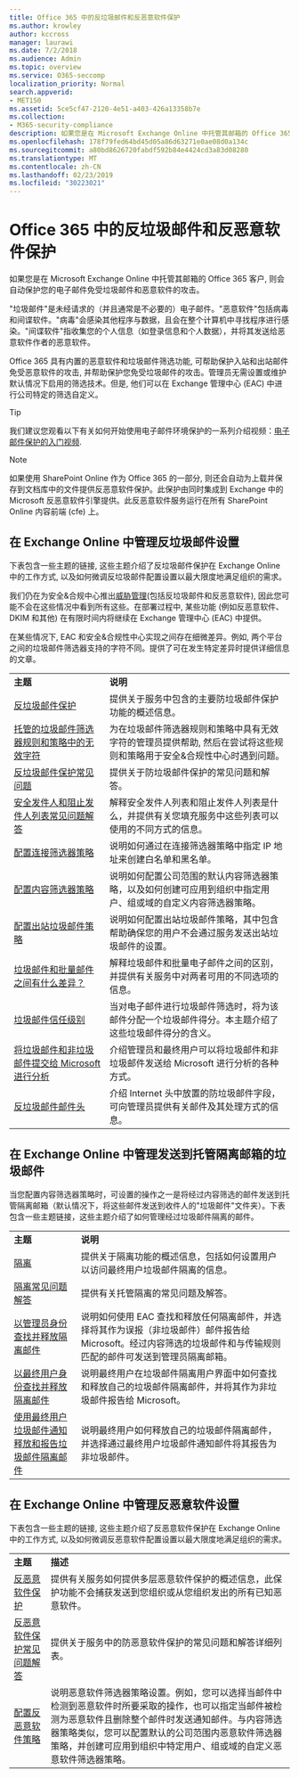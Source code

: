 ```yaml
---
title: Office 365 中的反垃圾邮件和反恶意软件保护
ms.author: krowley
author: kccross
manager: laurawi
ms.date: 7/2/2018
ms.audience: Admin
ms.topic: overview
ms.service: O365-seccomp
localization_priority: Normal
search.appverid:
- MET150
ms.assetid: 5ce5cf47-2120-4e51-a403-426a13358b7e
ms.collection:
- M365-security-compliance
description: 如果您是在 Microsoft Exchange Online 中托管其邮箱的 Office 365 客户, 则会自动保护您的电子邮件免受垃圾邮件和恶意软件的攻击。
ms.openlocfilehash: 178f79fed64bd45d05a86d63271e0ae08d0a134c
ms.sourcegitcommit: a80bd8626720fabdf592b84e4424cd3a83d08280
ms.translationtype: MT
ms.contentlocale: zh-CN
ms.lasthandoff: 02/23/2019
ms.locfileid: "30223021"
---
```

# <a name="anti-spam-and-anti-malware-protection-in-office-365"></a>Office 365 中的反垃圾邮件和反恶意软件保护

如果您是在 Microsoft Exchange Online 中托管其邮箱的 Office 365 客户, 则会自动保护您的电子邮件免受垃圾邮件和恶意软件的攻击。
  
"垃圾邮件"是未经请求的（并且通常是不必要的）电子邮件。"恶意软件"包括病毒和间谍软件。"病毒"会感染其他程序与数据，且会在整个计算机中寻找程序进行感染。"间谍软件"指收集您的个人信息（如登录信息和个人数据），并将其发送给恶意软件作者的恶意软件。 
  
Office 365 具有内置的恶意软件和垃圾邮件筛选功能, 可帮助保护入站和出站邮件免受恶意软件的攻击, 并帮助保护您免受垃圾邮件的攻击。管理员无需设置或维护默认情况下启用的筛选技术。但是, 他们可以在 Exchange 管理中心 (EAC) 中进行公司特定的筛选自定义。
  
> [!TIP]
> 我们建议您观看以下有关如何开始使用电子邮件环境保护的一系列介绍视频：[电子邮件保护的入门视频](https://go.microsoft.com/fwlink/?LinkId=404179). 
  
> [!NOTE]
> 如果使用 SharePoint Online 作为 Office 365 的一部分, 则还会自动为上载并保存到文档库中的文件提供反恶意软件保护。此保护由同时集成到 Exchange 中的 Microsoft 反恶意软件引擎提供。此反恶意软件服务运行在所有 SharePoint Online 内容前端 (cfe) 上。 
  
## <a name="manage-your-anti-spam-settings-in-exchange-online"></a>在 Exchange Online 中管理反垃圾邮件设置

下表包含一些主题的链接, 这些主题介绍了反垃圾邮件保护在 Exchange Online 中的工作方式, 以及如何微调反垃圾邮件配置设置以最大限度地满足组织的需求。

我们仍在为安全&amp;合规中心推出[威胁管理](threat-management.md)(包括反垃圾邮件和反恶意软件), 因此您可能不会在这些情况中看到所有这些。在部署过程中, 某些功能 (例如反恶意软件、DKIM 和其他) 在有限时间内将继续在 Exchange 管理中心 (EAC) 中提供。

在某些情况下, EAC 和安全&amp;合规性中心实现之间存在细微差异。例如, 两个平台之间的垃圾邮件筛选器支持的字符不同。提供了可在发生特定差异时提供详细信息的文章。 
  
|||
|:-----|:-----|
|**主题** <br/> |**说明** <br/> |
|[反垃圾邮件保护](https://go.microsoft.com/fwlink/?LinkId=404180) <br/> |提供关于服务中包含的主要防垃圾邮件保护功能的概述信息。  <br/> |
|[托管的垃圾邮件筛选器规则和策略中的无效字符](invalid-characters-hosted-spam-filter-rules-policies.md) <br/> |为在垃圾邮件筛选器规则和策略中具有无效字符的管理员提供帮助, 然后在尝试将这些规则和策略用于安全&amp;合规性中心时遇到问题。  <br/> |
|[反垃圾邮件保护常见问题](https://go.microsoft.com/fwlink/?LinkId=404181) <br/> |提供关于防垃圾邮件保护的常见问题和解答。  <br/> |
|[安全发件人和阻止发件人列表常见问题解答](https://go.microsoft.com/fwlink/?LinkId=404182) <br/> |解释安全发件人列表和阻止发件人列表是什么，并提供有关您填充服务中这些列表可以使用的不同方式的信息。  <br/> |
|[配置连接筛选器策略](https://go.microsoft.com/fwlink/?LinkId=299134) <br/> |说明如何通过在连接筛选器策略中指定 IP 地址来创建白名单和黑名单。  <br/> |
|[配置内容筛选器策略](https://go.microsoft.com/fwlink/?LinkId=404184) <br/> |说明如何配置公司范围的默认内容筛选器策略，以及如何创建可应用到组织中指定用户、组或域的自定义内容筛选器策略。  <br/> |
|[配置出站垃圾邮件策略](https://go.microsoft.com/fwlink/?LinkId=404185) <br/> |说明如何配置出站垃圾邮件策略，其中包含帮助确保您的用户不会通过服务发送出站垃圾邮件的设置。  <br/> |
|[垃圾邮件和批量邮件之间有什么差异？](https://go.microsoft.com/fwlink/?LinkId=404186) <br/> |解释垃圾邮件和批量电子邮件之间的区别，并提供有关服务中对两者可用的不同选项的信息。  <br/> |
|[垃圾邮件信任级别](https://go.microsoft.com/fwlink/?LinkId=404187) <br/> |当对电子邮件进行垃圾邮件筛选时，将为该邮件分配一个垃圾邮件得分。本主题介绍了这些垃圾邮件得分的含义。  <br/> |
|[将垃圾邮件和非垃圾邮件提交给 Microsoft 进行分析](https://go.microsoft.com/fwlink/?LinkId=404188) <br/> |介绍管理员和最终用户可以将垃圾邮件和非垃圾邮件发送给 Microsoft 进行分析的各种方式。  <br/> |
|[反垃圾邮件邮件头](https://go.microsoft.com/fwlink/?LinkId=404189) <br/> |介绍 Internet 头中放置的防垃圾邮件字段，可向管理员提供有关邮件及其处理方式的信息。  <br/> |
   
## <a name="manage-spam-sent-to-the-hosted-quarantine-in-exchange-online"></a>在 Exchange Online 中管理发送到托管隔离邮箱的垃圾邮件

当您配置内容筛选器策略时，可设置的操作之一是将经过内容筛选的邮件发送到托管隔离邮箱（默认情况下，将这些邮件发送到收件人的"垃圾邮件"文件夹）。下表包含一些主题链接，这些主题介绍了如何管理经过垃圾邮件隔离的邮件。 
  
|||
|:-----|:-----|
|**主题** <br/> |**说明** <br/> |
|[隔离](https://go.microsoft.com/fwlink/?LinkId=404190) <br/> |提供关于隔离功能的概述信息，包括如何设置用户以访问最终用户垃圾邮件隔离的信息。  <br/> |
|[隔离常见问题解答](https://go.microsoft.com/fwlink/?LinkId=404191) <br/> |提供有关托管隔离的常见问题及解答。  <br/> |
|[以管理员身份查找并释放隔离邮件](https://go.microsoft.com/fwlink/?LinkId=404192) <br/> |说明如何使用 EAC 查找和释放任何隔离邮件，并选择将其作为误报（非垃圾邮件）邮件报告给 Microsoft。经过内容筛选的垃圾邮件和与传输规则匹配的邮件可发送到管理员隔离邮箱。  <br/> |
|[以最终用户身份查找并释放隔离邮件](https://go.microsoft.com/fwlink/?LinkId=404193) <br/> |说明最终用户在垃圾邮件隔离用户界面中如何查找和释放自己的垃圾邮件隔离邮件，并将其作为非垃圾邮件报告给 Microsoft。  <br/> |
|[使用最终用户垃圾邮件通知释放和报告垃圾邮件隔离邮件](https://go.microsoft.com/fwlink/?LinkId=404194) <br/> |说明最终用户如何释放自己的垃圾邮件隔离邮件，并选择通过最终用户垃圾邮件通知邮件将其报告为非垃圾邮件。  <br/> |
   
## <a name="manage-your-anti-malware-settings-in-exchange-online"></a>在 Exchange Online 中管理反恶意软件设置

下表包含一些主题的链接, 这些主题介绍了反恶意软件保护在 Exchange Online 中的工作方式, 以及如何微调反恶意软件配置设置以最大限度地满足组织的需求。
  
|||
|:-----|:-----|
|**主题** <br/> |**描述** <br/> |
|[反恶意软件保护](https://go.microsoft.com/fwlink/?LinkId=404202) <br/> |提供有关服务如何提供多层恶意软件保护的概述信息，此保护功能不会捕获发送到您组织或从您组织发出的所有已知恶意软件。  <br/> |
|[反恶意软件保护常见问题解答](https://go.microsoft.com/fwlink/?LinkId=404203) <br/> |提供关于服务中的防恶意软件保护的常见问题和解答详细列表。  <br/> |
|[配置反恶意软件策略](https://go.microsoft.com/fwlink/?LinkId=404204) <br/> |说明恶意软件筛选器策略设置。例如，您可以选择当邮件中检测到恶意软件时所要采取的操作，也可以指定当邮件被检测为恶意软件且删除整个邮件时发送通知邮件。与内容筛选器策略类似，您可以配置默认的公司范围内恶意软件筛选器策略，并创建可应用到组织中特定用户、组或域的自定义恶意软件筛选器策略。  <br/> |
   

